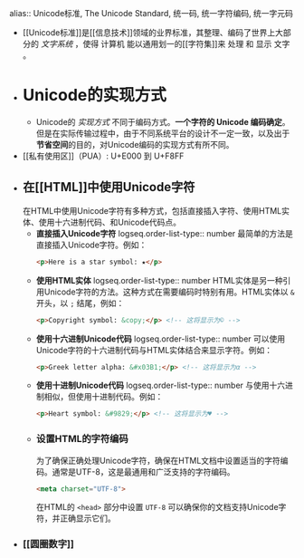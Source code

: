 alias:: Unicode标准, The Unicode Standard, 统一码, 统一字符编码, 统一字元码

- [[Unicode标准]]是[[信息技术]]领域的业界标准，其整理、编码了世界上大部分的 *文字系统* ，使得 计算机 能以通用划一的[[字符集]]来 处理 和 显示 文字 。
- # Unicode的实现方式
	- Unicode的 *实现方式* 不同于编码方式。**一个字符的 Unicode 编码确定**。但是在实际传输过程中，由于不同系统平台的设计不一定一致，以及出于**节省空间**的目的，对Unicode编码的实现方式有所不同。
- [[私有使用区]]（PUA）: U+E000 到 U+F8FF
- ## 在[[HTML]]中使用Unicode字符
  在HTML中使用Unicode字符有多种方式，包括直接插入字符、使用HTML实体、使用十六进制代码、和Unicode代码点。
	- **直接插入Unicode字符**
	  logseq.order-list-type:: number
	  最简单的方法是直接插入Unicode字符。例如：
	  ```html
	  <p>Here is a star symbol: ★</p>
	  ```
	- **使用HTML实体**
	  logseq.order-list-type:: number
	  HTML实体是另一种引用Unicode字符的方法。这种方式在需要编码时特别有用。HTML实体以 `&` 开头，以 `;` 结尾，例如：
	  ```html
	  <p>Copyright symbol: &copy;</p> <!-- 这将显示为© -->
	  ```
	- **使用十六进制Unicode代码**
	  logseq.order-list-type:: number
	  可以使用Unicode字符的十六进制代码与HTML实体结合来显示字符。例如：
	  ```html
	  <p>Greek letter alpha: &#x03B1;</p> <!-- 这将显示为α -->
	  ```
	- **使用十进制Unicode代码**
	  logseq.order-list-type:: number
	  与使用十六进制相似，但使用十进制代码。例如：
	  ```html
	  <p>Heart symbol: &#9829;</p> <!-- 这将显示为♥ -->
	  ```
	- ### 设置HTML的字符编码
	  为了确保正确处理Unicode字符，确保在HTML文档中设置适当的字符编码。通常是UTF-8，这是最通用和广泛支持的字符编码。
	  ```html
	  <meta charset="UTF-8">
	  ```
	  在HTML的 `<head>` 部分中设置 `UTF-8` 可以确保你的文档支持Unicode字符，并正确显示它们。
- ### [[圆圈数字]]